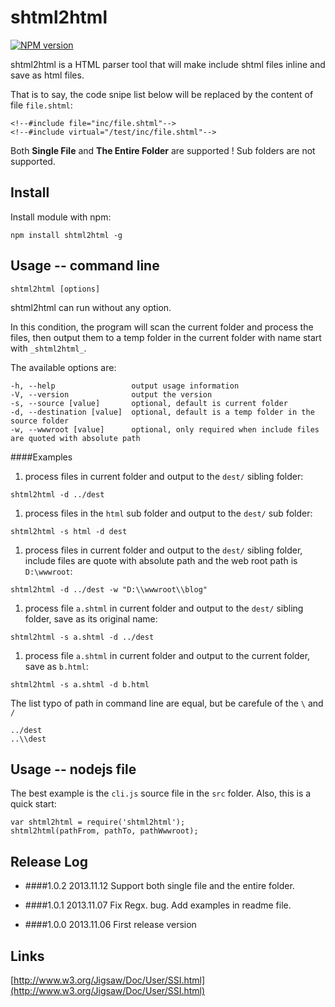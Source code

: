 shtml2html
==========
[![NPM version](https://badge.fury.io/js/shtml2html.png)](http://badge.fury.io/js/shtml2html)


shtml2html is a HTML parser tool that will make include shtml files inline and save as html files. 

That is to say, the code snipe list below will be replaced by the content of file `file.shtml`:
```
<!--#include file="inc/file.shtml"-->
<!--#include virtual="/test/inc/file.shtml"-->
```

Both **Single File** and **The Entire Folder** are supported ! Sub folders are not supported.



Install
----------
Install module with npm:
```
npm install shtml2html -g
```



Usage -- command line
----------
```
shtml2html [options]
```
shtml2html can run without any option.

In this condition, the program will scan the current folder and process the files, then output them to a temp folder in the current folder with name start with `_shtml2html_`.

The available options are:
```
-h, --help                 output usage information
-V, --version              output the version
-s, --source [value]       optional, default is current folder
-d, --destination [value]  optional, default is a temp folder in the source folder
-w, --wwwroot [value]      optional, only required when include files are quoted with absolute path
```


####Examples
1. process files in current folder and output to the `dest/` sibling folder:
```
shtml2html -d ../dest
```

1. process files in the `html` sub folder and output to the `dest/` sub folder:
```
shtml2html -s html -d dest
```

1. process files in current folder and output to the `dest/` sibling folder, include files are quote with absolute path and the web root path is `D:\wwwroot`:
```
shtml2html -d ../dest -w "D:\\wwwroot\\blog"
```

1. process file `a.shtml` in current folder and output to the `dest/` sibling folder, save as its original name:
```
shtml2html -s a.shtml -d ../dest
```

1. process file `a.shtml` in current folder and output to the current folder, save as `b.html`:
```
shtml2html -s a.shtml -d b.html
```

The list typo of path in command line are equal, but be carefule of the `\` and `/`
```
../dest
..\\dest
```



Usage -- nodejs file
----------
The best example is the `cli.js` source file in the `src` folder. Also, this is a quick start:
```
var shtml2html = require('shtml2html');
shtml2html(pathFrom, pathTo, pathWwwroot);
```



Release Log
----------
- ####1.0.2
2013.11.12
Support both single file and the entire folder.

- ####1.0.1
2013.11.07
Fix Regx. bug.
Add examples in readme file.

- ####1.0.0
2013.11.06
First release version




Links
----------
[http://www.w3.org/Jigsaw/Doc/User/SSI.html](http://www.w3.org/Jigsaw/Doc/User/SSI.html)


